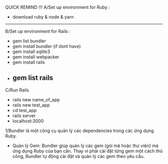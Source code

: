 QUICK REMIND !!! 
A/Set up environment for Ruby : 
-  download ruby & node & yarn
  ----------------------------------------
B/Set up environment for Rails : 
- gem list bundler
- gem install bundler (if dont have)
- gem install sqlite3
- gem install webpacker
- gem install rails
- gem list rails
  ----------------------------------------
C/Run Rails
- rails new name_of_app
- rails new test_app
- cd test_app
- rails server
- localhost:3000


1/Bundler là một công cụ quản lý các dependencies trong các ứng dụng Ruby.
- Quản lý Gem: Bundler giúp quản lý các gem (gói mã hoặc thư viện) mà ứng dụng Ruby của bạn cần. Thay vì phải cài đặt từng gem một cách thủ công, Bundler tự động cài đặt và quản lý các gem theo yêu cầu.
